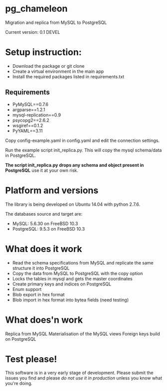pg_chameleon
============

Migration and replica from MySQL to PostgreSQL

Current version: 0.1 DEVEL

# Setup instruction: 

* Download the package or git clone
* Create a virtual environment in the main app
* Install the required packages listed in requirements.txt 

## Requirements
* PyMySQL==0.7.6
* argparse==1.2.1
* mysql-replication==0.9
* psycopg2==2.6.2
* wsgiref==0.1.2
* PyYAML==3.11

Copy config-example.yaml in config.yaml and edit the connection settings.

Run the example script init_replica.py. This will copy the mysql schema/data in PostgreSQL. 

**The script init_replica.py drops any schema and object present in PostgreSQL** use it at your own risk.

# Platform and versions

The library is being developed on Ubuntu 14.04 with python 2.7.6.

The databases source and target are:

* MySQL: 5.6.30 on FreeBSD 10.3
* PostgreSQL: 9.5.3 on FreeBSD 10.3
  
# What does it work
 * Read the schema specifications from MySQL and replicate the same structure it into PostgreSQL
 * Copy the data from MySQL to PostgreSQL with the copy option 
 * Locks the tables in mysql and gets the master coordinates
 * Create primary keys and indices on PostgreSQL
 * Enum support
 * Blob export in hex format
 * Blob import in hex format into bytea fields (need testing)

# What does'n work
Replica from MySQL
Materialisation of the MySQL views
Foreign keys build on PostgreSQL

# Test please!

This software is in a very early stage of development. 
Please submit the issues you find and please *do not use it in production* unless you know what you're doing.
